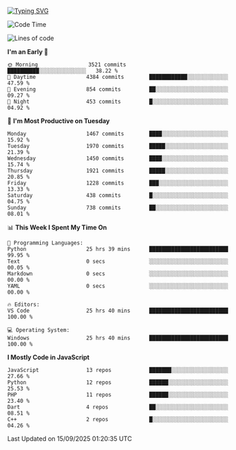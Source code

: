 [![Typing SVG](https://readme-typing-svg.demolab.com?font=Fira+Code&pause=1000&color=F7F7F7&random=false&width=435&lines=Hi+%F0%9F%91%8B%2C+I'm+Rafiu+Sidqi;Junior+Backend+Developer)](https://git.io/typing-svg)
<!--START_SECTION:waka-->
![Code Time](http://img.shields.io/badge/Code%20Time-994%20hrs%2023%20mins-blue)

![Lines of code](https://img.shields.io/badge/From%20Hello%20World%20I%27ve%20Written-3.0%20million%20lines%20of%20code-blue)

**I'm an Early 🐤** 

```text
🌞 Morning                3521 commits        ██████████░░░░░░░░░░░░░░░   38.22 % 
🌆 Daytime                4384 commits        ████████████░░░░░░░░░░░░░   47.59 % 
🌃 Evening                854 commits         ██░░░░░░░░░░░░░░░░░░░░░░░   09.27 % 
🌙 Night                  453 commits         █░░░░░░░░░░░░░░░░░░░░░░░░   04.92 % 
```
📅 **I'm Most Productive on Tuesday** 

```text
Monday                   1467 commits        ████░░░░░░░░░░░░░░░░░░░░░   15.92 % 
Tuesday                  1970 commits        █████░░░░░░░░░░░░░░░░░░░░   21.39 % 
Wednesday                1450 commits        ████░░░░░░░░░░░░░░░░░░░░░   15.74 % 
Thursday                 1921 commits        █████░░░░░░░░░░░░░░░░░░░░   20.85 % 
Friday                   1228 commits        ███░░░░░░░░░░░░░░░░░░░░░░   13.33 % 
Saturday                 438 commits         █░░░░░░░░░░░░░░░░░░░░░░░░   04.75 % 
Sunday                   738 commits         ██░░░░░░░░░░░░░░░░░░░░░░░   08.01 % 
```


📊 **This Week I Spent My Time On** 

```text
💬 Programming Languages: 
Python                   25 hrs 39 mins      █████████████████████████   99.95 % 
Text                     0 secs              ░░░░░░░░░░░░░░░░░░░░░░░░░   00.05 % 
Markdown                 0 secs              ░░░░░░░░░░░░░░░░░░░░░░░░░   00.00 % 
YAML                     0 secs              ░░░░░░░░░░░░░░░░░░░░░░░░░   00.00 % 

🔥 Editors: 
VS Code                  25 hrs 40 mins      █████████████████████████   100.00 % 

💻 Operating System: 
Windows                  25 hrs 40 mins      █████████████████████████   100.00 % 
```

**I Mostly Code in JavaScript** 

```text
JavaScript               13 repos            ███████░░░░░░░░░░░░░░░░░░   27.66 % 
Python                   12 repos            ██████░░░░░░░░░░░░░░░░░░░   25.53 % 
PHP                      11 repos            ██████░░░░░░░░░░░░░░░░░░░   23.40 % 
Dart                     4 repos             ██░░░░░░░░░░░░░░░░░░░░░░░   08.51 % 
C++                      2 repos             █░░░░░░░░░░░░░░░░░░░░░░░░   04.26 % 
```




 Last Updated on 15/09/2025 01:20:35 UTC
<!--END_SECTION:waka-->
